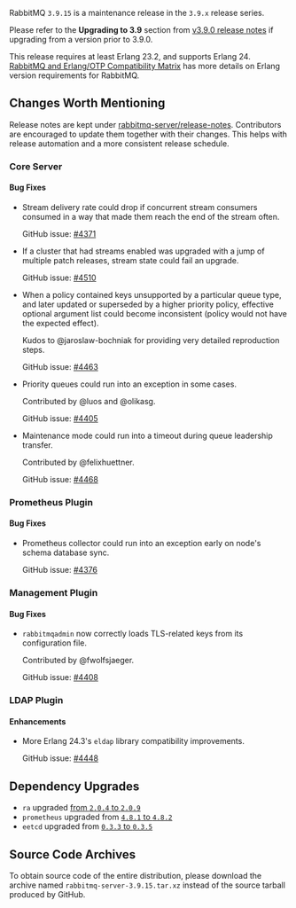 RabbitMQ `3.9.15` is a maintenance release in the `3.9.x` release series.

Please refer to the **Upgrading to 3.9** section from [v3.9.0 release notes](https://github.com/rabbitmq/rabbitmq-server/releases/tag/v3.9.0) if upgrading from a version prior to 3.9.0.

This release requires at least Erlang 23.2, and supports Erlang 24. [RabbitMQ and Erlang/OTP Compatibility Matrix](https://www.rabbitmq.com/which-erlang.html) has more details on Erlang version requirements for RabbitMQ.


## Changes Worth Mentioning

Release notes are kept under [rabbitmq-server/release-notes](https://github.com/rabbitmq/rabbitmq-server/tree/v3.9.x/release-notes).
Contributors are encouraged to update them together with their changes. This helps with release automation and a more consistent release schedule.

### Core Server

#### Bug Fixes

 * Stream delivery rate could drop if concurrent stream consumers consumed in a way
   that made them reach the end of the stream often.

   GitHub issue: [#4371](https://github.com/rabbitmq/rabbitmq-server/pull/4371)

 * If a cluster that had streams enabled was upgraded with a jump of multiple
   patch releases, stream state could fail an upgrade.

   GitHub issue: [#4510](https://github.com/rabbitmq/rabbitmq-server/issues/4510)

 * When a policy contained keys unsupported by a particular queue
   type, and later updated or superseded by a higher priority policy,
   effective optional argument list could become inconsistent (policy
   would not have the expected effect).

   Kudos to @jaroslaw-bochniak for providing very detailed reproduction steps.

   GitHub issue: [#4463](https://github.com/rabbitmq/rabbitmq-server/pull/4463)

 * Priority queues could run into an exception in some cases.

   Contributed by @luos and @olikasg.

   GitHub issue: [#4405](https://github.com/rabbitmq/rabbitmq-server/issues/4405)

 * Maintenance mode could run into a timeout during queue leadership transfer.

   Contributed by @felixhuettner.

   GitHub issue: [#4468](https://github.com/rabbitmq/rabbitmq-server/pull/4468)


### Prometheus Plugin

#### Bug Fixes

 * Prometheus collector could run into an exception early on node's
   schema database sync.

   GitHub issue: [#4376](https://github.com/rabbitmq/rabbitmq-server/pull/4376)


### Management Plugin

#### Bug Fixes

 * `rabbitmqadmin` now correctly loads TLS-related keys from its configuration file.

   Contributed by @fwolfsjaeger.

   GitHub issue: [#4408](https://github.com/rabbitmq/rabbitmq-server/pull/4408)


### LDAP Plugin

#### Enhancements

  * More Erlang 24.3's `eldap` library compatibility improvements.

    GitHub issue: [#4448](https://github.com/rabbitmq/rabbitmq-server/pull/4448)


## Dependency Upgrades

 * `ra` upgraded [from `2.0.4` to `2.0.9`](https://github.com/rabbitmq/ra/compare/v2.0.4...v2.0.9)
 * `prometheus` upgraded from [`4.8.1` to `4.8.2`](https://github.com/deadtrickster/prometheus.erl/compare/06425c21a39c1564164f1cc3fe5bdfa8b23b1f78...v4.8.2)
 * `eetcd` upgraded from [`0.3.3` to `0.3.5`](https://github.com/zhongwencool/eetcd/compare/v0.3.3...v0.3.5)


## Source Code Archives

To obtain source code of the entire distribution, please download the archive named `rabbitmq-server-3.9.15.tar.xz`
instead of the source tarball produced by GitHub.

